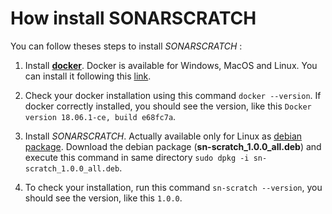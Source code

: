 # How install SONARSCRATCH

You can follow theses steps to install *SONARSCRATCH* :

1. Install [**docker**](https://www.docker.com). Docker is available for Windows, MacOS and Linux. You can install it following this [link](https://docs.docker.com/install).

1. Check your docker installation using this command ``docker --version``. If docker correctly installed, you should see the version, like this ``Docker version 18.06.1-ce, build e68fc7a``.

1. Install *SONARSCRATCH*. Actually available only for Linux as [debian package](../dist/debian/packages/sn-scratch_1.0.0_all.deb). Download the debian package (**sn-scratch_1.0.0_all.deb**) and execute
this command in same directory ``sudo dpkg -i sn-scratch_1.0.0_all.deb``.

1. To check your installation, run this command ``sn-scratch --version``, you should see the version, like
this ``1.0.0``.
